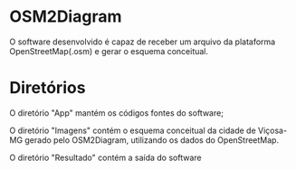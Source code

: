 # OSM2Diagram
O software desenvolvido é capaz de receber um arquivo da plataforma OpenStreetMap(.osm) e gerar o esquema conceitual.

# Diretórios
O diretório "App" mantém os códigos fontes do software;

O diretório "Imagens" contém o esquema conceitual da cidade de Viçosa-MG gerado pelo OSM2Diagram, utilizando os dados do
OpenStreetMap. 

O diretório "Resultado" contém a saída do software 
